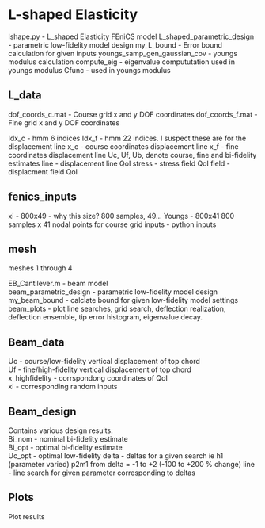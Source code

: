 # L-shaped Elasticity 

lshape.py - L_shaped Elasticity FEniCS model
L_shaped_parametric_design - parametric low-fidelity model design
my_L_bound - Error bound calculation for given inputs
youngs_samp_gen_gaussian_cov - youngs modulus calculation
compute_eig - eigenvalue compututation used in youngs modulus
Cfunc - used in youngs modulus

## L_data
dof_coords_c.mat - Course grid x and y DOF coordinates
dof_coords_f.mat - Fine grid x and y DOF coordinates

Idx_c - hmm 6 indices
Idx_f - hmm 22 indices. I suspect these are for the displacement line
x_c - course coordinates displacement line
x_f - fine coordinates displacement line
Uc, Uf, Ub, denote course, fine and bi-fidelity estimates
line - displacement line QoI
stress - stress field QoI
field - displacment field QoI

## fenics_inputs
xi - 800x49 - why this size? 800 samples, 49...
Youngs - 800x41 800 samples x 41 nodal points for course grid
inputs - python inputs

## mesh
meshes 1 through 4 

EB_Cantilever.m - beam model   
beam_parametric_design - parametric low-fidelity model design   
my_beam_bound - calclate bound for given low-fidelity model settings   
beam_plots - plot line searches, grid search, deflection realization, deflection ensemble, tip error histogram, eigenvalue decay.   

## Beam_data
Uc - course/low-fidelity vertical displacement of top chord  
Uf - fine/high-fidelity vertical displacement of top chord  
x_highfidelity - corrspondong coordinates of QoI   
xi - corresponding random inputs   

## Beam_design
Contains various design results:   
Bi_nom - nominal bi-fidelity estimate  
Bi_opt - optimal bi-fidelity estimate   
Uc_opt - optimal low-fidelity 
delta - deltas for a given search ie h1 (parameter varied) p2m1 from delta = -1 to +2 (-100 to +200 % change)
line - line search for given parameter corresponding to deltas

## Plots
Plot results  
